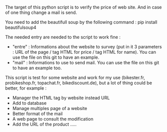 The target of this python script is to verify the price of web site.
And in case of one thing change a mail is send.

You need to add the beautifull soup by the following command : pip install beautifulsoup4

The needed entry are needed to the script to work fine : 
* "entre" : Informations about the website to survey (put in it 3 parameters : URL of the page / tag HTML for price / tag HTML for name). You can use the file on this git to have an example.
* "mail" : Informations to use to send mail. You can use the file on this git to have an example too.

This script is test for some website and work for my use (bikester.fr, probikeshop.fr, topachat.fr, bikediscount.de), but a lot of thing could be better, for example : 
* Manager the HTML tag by website instead URL
* Add to database
* Manage multiples page of a website
* Better format of the mail
* A web page to consult the modification
* Add the URL of the product
.....
